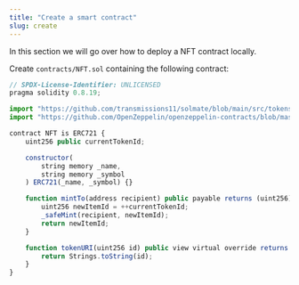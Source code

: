 ```yaml
---
title: "Create a smart contract"
slug: create
---
```


In this section we will go over how to deploy a NFT contract locally.

Create `contracts/NFT.sol` containing the following contract:

```js
// SPDX-License-Identifier: UNLICENSED
pragma solidity 0.8.19;

import "https://github.com/transmissions11/solmate/blob/main/src/tokens/ERC721.sol";
import "https://github.com/OpenZeppelin/openzeppelin-contracts/blob/master/contracts/utils/Strings.sol";

contract NFT is ERC721 {
    uint256 public currentTokenId;

    constructor(
        string memory _name,
        string memory _symbol
    ) ERC721(_name, _symbol) {}

    function mintTo(address recipient) public payable returns (uint256) {
        uint256 newItemId = ++currentTokenId;
        _safeMint(recipient, newItemId);
        return newItemId;
    }

    function tokenURI(uint256 id) public view virtual override returns (string memory) {
        return Strings.toString(id);
    }
}

```
